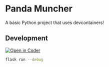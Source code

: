 # Panda Muncher

A basic Python project that uses devcontainers!

## Development

[![Open in Coder](https://8vsqdtgkmt7v6.pit-1.try.coder.app/open-in-coder.svg)](https://8vsqdtgkmt7v6.pit-1.try.coder.app/templates/devcontainer/workspace?mode=auto&param.repo=custom&param.custom_repo=https%3A%2F%2Fgithub.com%2Fbcdr-demos%2Fpython-project)

```sh
flask run --debug
```
